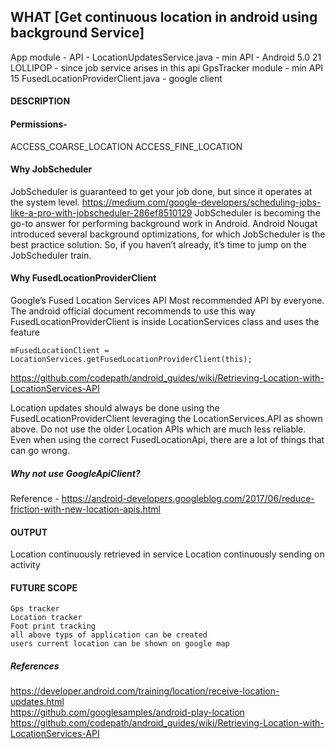 
## WHAT [Get continuous location in android using background Service]
App module - API - LocationUpdatesService.java - min API - Android 5.0	21	LOLLIPOP - since job service arises in this api
GpsTracker module - min API 15
FusedLocationProviderClient.java - google client
#### DESCRIPTION
#### Permissions-
ACCESS_COARSE_LOCATION
ACCESS_FINE_LOCATION
#### Why JobScheduler
JobScheduler is guaranteed to get your job done, but since it operates at the system level.
https://medium.com/google-developers/scheduling-jobs-like-a-pro-with-jobscheduler-286ef8510129
JobScheduler is becoming the go-to answer for performing background work in Android. Android Nougat introduced several background optimizations,
for which JobScheduler is the best practice solution. So, if you haven’t already, it’s time to jump on the JobScheduler train.
#### Why FusedLocationProviderClient
Google’s Fused Location Services API
Most recommended API by everyone. The android official document recommends to use this way
FusedLocationProviderClient is inside LocationServices class and uses the feature
```
mFusedLocationClient = LocationServices.getFusedLocationProviderClient(this);
```
https://github.com/codepath/android_guides/wiki/Retrieving-Location-with-LocationServices-API

Location updates should always be done using the FusedLocationProviderClient leveraging the LocationServices.API as shown above.
Do not use the older Location APIs which are much less reliable.
Even when using the correct FusedLocationApi, there are a lot of things that can go wrong.

##### Why not use GoogleApiClient?
   Reference - https://android-developers.googleblog.com/2017/06/reduce-friction-with-new-location-apis.html

#### OUTPUT
 Location continuously retrieved in service
 Location continuously sending on activity

#### FUTURE SCOPE
    Gps tracker
    Location tracker
    Foot print tracking
    all above typs of application can be created
    users current location can be shown on google map



##### References
https://developer.android.com/training/location/receive-location-updates.html<br/>
https://github.com/googlesamples/android-play-location<br/>
https://github.com/codepath/android_guides/wiki/Retrieving-Location-with-LocationServices-API<br/>

